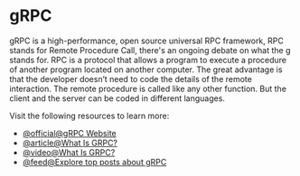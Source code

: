 # gRPC

gRPC is a high-performance, open source universal RPC framework, RPC stands for Remote Procedure Call, there's an ongoing debate on what the g stands for. RPC is a protocol that allows a program to execute a procedure of another program located on another computer. The great advantage is that the developer doesn’t need to code the details of the remote interaction. The remote procedure is called like any other function. But the client and the server can be coded in different languages.

Visit the following resources to learn more:

- [@official@gRPC Website](https://grpc.io/)
- [@article@What Is GRPC?](https://www.wallarm.com/what/the-concept-of-grpc)
- [@video@What Is GRPC?](https://www.youtube.com/watch?v=hVrwuMnCtok)
- [@feed@Explore top posts about gRPC](https://app.daily.dev/tags/grpc?ref=roadmapsh)
